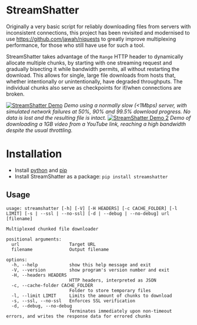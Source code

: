 # StreamShatter
Originally a very basic script for reliably downloading files from servers with inconsistent connections, this project has been revisited and modernised to use https://github.com/jawah/niquests to greatly improve multiplexing performance, for those who still have use for such a tool.

StreamShatter takes advantage of the `Range` HTTP header to dynamically allocate multiple chunks, by starting with one streaming request and gradually bisecting it while bandwidth permits, all without restarting the download. This allows for single, large file downloads from hosts that, whether intentionally or unintentionally, have degraded throughputs. The individual chunks also serve as checkpoints for if/when connections are broken.

[![StreamShatter Demo](https://mizabot.xyz/u/wKqLyLRQGJ_wxOHH43B3BGwUpGm3/vlcsnap-2025-09-11-21h15m45s858.png)](https://mizabot.xyz/u/-KLSsIklGJ_wxOHH4xH332ACdm0F/StreamShatter_Demo_-_Made_with_Clipchamp.mp4)
<i>Demo using a normally slow (&lt;1Mbps) server, with simulated network failures at 50%, 90% and 99.5% download progress. No data is lost and the resulting file is intact.</i>
[![StreamShatter Demo 2](https://mizabot.xyz/u/zqva3MQVGJ_3ABI54xPJ3AGGBTrC/2025-10-03_00-53-44.png)](https://mizabot.xyz/u/7K7ri4g-GJ_3ABI54xJ_xGUkBzNi/2025-10-03_00-53-44.mp4)
<i>Demo of downloading a 1GB video from a YouTube link, reaching a high bandwidth despite the usual throttling.</i>

# Installation
- Install [python](https://www.python.org) and [pip](https://pip.pypa.io/en/stable/)
- Install StreamShatter as a package:
`pip install streamshatter`

## Usage
```
usage: streamshatter [-h] [-V] [-H HEADERS] [-c CACHE_FOLDER] [-l LIMIT] [-s | --ssl | --no-ssl] [-d | --debug | --no-debug] url [filename]

Multiplexed chunked file downloader

positional arguments:
  url                   Target URL
  filename              Output filename

options:
  -h, --help            show this help message and exit
  -V, --version         show program's version number and exit
  -H, --headers HEADERS
                        HTTP headers, interpreted as JSON
  -c, --cache-folder CACHE_FOLDER
                        Folder to store temporary files
  -l, --limit LIMIT     Limits the amount of chunks to download
  -s, --ssl, --no-ssl   Enforces SSL verification
  -d, --debug, --no-debug
                        Terminates immediately upon non-timeout errors, and writes the response data for errored chunks
```
